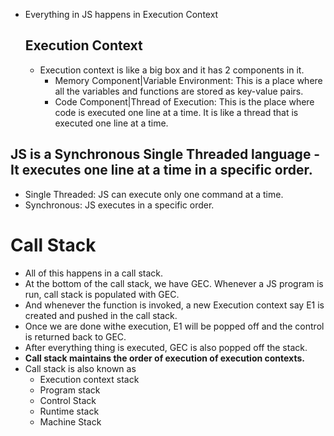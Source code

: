 - Everything in JS happens in Execution Context
  
  ## Execution Context
  - Execution context is like a big box and it has 2 components in it.
    - Memory Component|Variable Environment: This is a place where all the variables and functions are stored as key-value pairs.
    - Code Component|Thread of Execution: This is the place where code is executed one line at a time. It is like a thread that is executed one line at a time.
  
## JS is a Synchronous Single Threaded language - It executes one line at a time in a specific order.
  - Single Threaded: JS can execute only one command at a time.
  - Synchronous: JS executes in a specific order.


# Call Stack
- All of this happens in a call stack.
- At the bottom of the call stack, we have GEC. Whenever a JS program is run, call stack is populated with GEC.
- And whenever the function is invoked, a new Execution context say E1 is created and pushed in the call stack. 
- Once we are done withe execution, E1 will be popped off and the control is returned back to GEC.
- After everything thing is executed, GEC is also popped off the stack.
- **Call stack maintains the order of execution of execution contexts.**
- Call stack is also known as
  - Execution context stack
  - Program stack
  - Control Stack
  - Runtime stack
  - Machine Stack